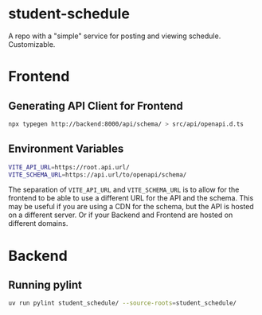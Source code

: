 # student-schedule
A repo with a "simple" service for posting and viewing schedule. Customizable.

# Frontend
## Generating API Client for Frontend
```bash
npx typegen http://backend:8000/api/schema/ > src/api/openapi.d.ts
```

## Environment Variables
```bash
VITE_API_URL=https://root.api.url/
VITE_SCHEMA_URL=https://api.url/to/openapi/schema/
```
The separation of `VITE_API_URL` and `VITE_SCHEMA_URL` is to allow for the frontend to be able to use a different URL for the API and the schema.
This may be useful if you are using a CDN for the schema, but the API is hosted on a different server.
Or if your Backend and Frontend are hosted on different domains.

# Backend
## Running pylint
```bash
uv run pylint student_schedule/ --source-roots=student_schedule/
```